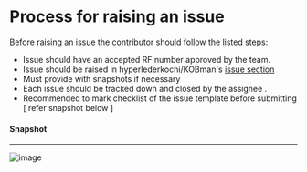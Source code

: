 # Process for raising an issue

Before raising an issue the contributor should follow the listed steps:

* Issue should have an accepted RF number approved by the team.
* Issue should be raised in hyperlederkochi/KOBman's [ issue section ](https://github.com/hyperledgerkochi/KOBman/issues) 
* Must provide with snapshots if necessary
* Each issue should be tracked down and closed by the assignee .
* Recommended to mark checklist of the issue template before submitting [ refer snapshot below ] 


#### Snapshot
_____________________________________________

![image](https://user-images.githubusercontent.com/33585301/91196051-4e2c1f80-e717-11ea-95c8-a0ead4636e2a.png)
